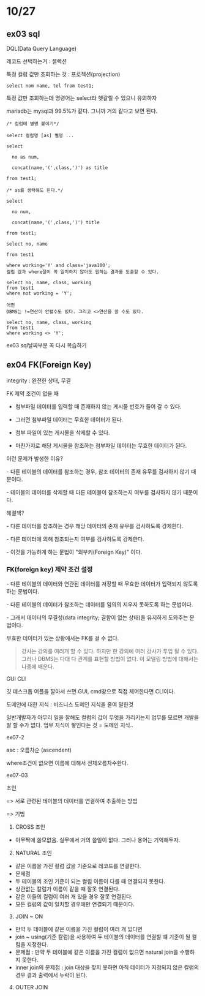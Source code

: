 # 10/27

## ex03 sql

DQL(Data Query Language)

레코드 선택하는거 : 셀렉션

특정 컬럼 값만 조회하는 것 : 프로젝션(projection)

`select nom name, tel from test1;`

특정 값만 조회하는데 명령어는 select라 헷갈릴 수 있으니 유의하자



mariadb는 mysql과 99.5%가 같다. 그니까 거의 같다고 보면 된다.

```
/* 컬럼에 별명 붙이기*/

select 컬럼명 [as] 별명 ...

select 

  no as num, 

  concat(name,'(',class,')') as title 

from test1; 

/* as를 생략해도 된다.*/

select 

  no num, 

  concat(name,'(',class,')') title 

from test1; 
```



```
select no, name

from test1

where working='Y' and class='java100';
컬럼 값과 where절이 꼭 일치하지 않아도 원하는 결과를 도출할 수 있다.
```



```
select no, name, class, working
from test1
where not working = 'Y';

어떤 
DBMS는 !=연산이 안됄수도 있다. 그리고 <>연산을 쓸 수도 있다.

select no, name, class, working
from test1
where working <> 'Y';
```



ex03 sql날짜부분 꼭 다시 복습하기



## ex04 FK(Foreign Key)

integrity : 완전한 상태, 무결

 FK 제약 조건이 없을 때

- 첨부파일 데이터를 입력할 때 존재하지 않는 게시물 번호가 들어 갈 수 있다.

- 그러면 첨부파일 데이터는 무효한 데이터가 된다.

- 첨부 파일이 있는 게시물을 삭제할 수 있다.

- 마찬가지로 해당 게시물을 참조하는 첨부파일 데이터는 무효한 데이터가 된다.



이런 문제가 발생한 이유?

\- 다른 테이블의 데이터를 참조하는 경우, 참조 데이터의 존재 유무를 검사하지 않기 때문이다.

\- 테이블의 데이터를 삭제할 때 다른 테이블이 참조하는지 여부를 검사하지 않기 때문이다.



해결책?

\- 다른 데이터를 참조하는 경우 해당 데이터의 존재 유무를 검사하도록 강제한다.

\- 다른 테이터에 의해 참조되는지 여부를 검사하도록 강제한다.

\- 이것을 가능하게 하는 문법이 "외부키(Foreign Key)" 이다.



### FK(foreign key) 제약 조건 설정

\- 다른 테이블의 데이터와 연관된 데이터를 저장할 때 무효한 데이터가 입력되지 않도록 하는 문법이다.

\- 다른 테이블의 데이터가 참조하는 데이터를 임의의 지우지 못하도록 하는 문법이다.

\- 그래서 데이터의 무결성(data integrity; 결함이 없는 상태)을 유지하게 도와주는 문법이다.



무효한 데이터가 있는 상황에서는 FK를 걸 수 없다.



>  강사는 강의를 여러개 할 수 있다. 하지만 한 강의에 여러 강사가 투입 될 수 있다. 그러나 DBMS는 다대 다 관계를 표현할 방법이 없다. 이 모델링 방법에 대해서는 나중에 배운다.



GUI CLI

깃 데스크톱 어플을 깔아서 쓰면 GUI, cmd창으로 직접 제어한다면 CLI이다.



도메인에 대한 지식 : 비즈니스 도메인 지식을 줄여 말한것

일반개발자가 아무리 일을 잘해도 컬럼의 값이 무엇을 가리키는지 업무를 모르면 개발을 잘 할 수가 없다. 업무 지식이 쌓인다는 것 = 도메인 지식..



ex07-2

asc : 오름차순 (ascendent)

where조건이 없으면 이름에 대해서 전체오름차수한다. 



ex07-03

조인

=> 서로 관련된 테이블의 데이터를 연결하여 추출하는 방법

=> 기법

1) CROSS 조인

- 아무짝에 쓸모없음. 실무에서 거의 쓸일이 없다. 그러나 용어는 기억해두자.

2) NATURAL 조인

- 같은 이름을 가진 컬럼 값을 기준으로 레코드를 연결한다.
- 문제점
- 두 테이블의 조인 기준이 되는 컬럼 이름이 다를 때 연결되지 못한다.
- 상관없는 칼럼가 이름이 같을 때 잘못 연결된다.
- 같은 이들의 컬럼이 여러 개 있을 경우 잘못 연결된다.
- 모든 컬럼의 값이 일치할 경우에만 연결되기 때문이다.

3) JOIN ~ ON

- 만약 두 테이블에 같은 이름을 가진 컬럼이 여러 개 있다면
- join ~ using(기준 칼럼)을 사용하여 두 테이블의 데이터를 연결할 떄 기준이 될 컬럼을 지정한다.
- 문제점 : 만약 두 테이블에 같은 이름을 가진 컬럼이 없으면 natural join을 수행하지 못한다.
- inner join의 문제점 : join 대상을 찾지 못하면 아직 데이터가 지정되지 않은 칼럼의 경우 결과 출력에서 누락이 된다.

4) OUTER JOIN

